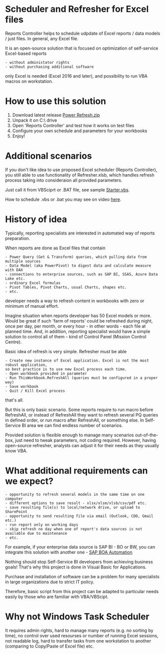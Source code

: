 # Scheduler and Refresher for Excel files

Reports Controller helps to schedule udpdate of Excel reports / data models / just files. In general, any Excel file.

It is an open-source solution that is focused on optimization of self-service Excel-based reports

    - without administator rights
    - without purchasing additional software

only Excel is needed (Excel 2016 and later), and possibility to run VBA macros on workstation.

# How to use this solution

1. Download latest release [Power Refresh.zip](https://github.com/IvanBond/Power-Refresh/releases)
2. Unpack it on C:\ drive
3. Open 'Reports Controller' and test how it works on test files
4. Configure your own schedule and parameters for your workbooks
5. Enjoy!

# Additional scenarios

If you don't like idea to use proposed Excel scheduler (Reports Controller), you still able to use functionality of Refresher.xlsb, which handles refresh process taking into consideraion all provided parameters.

Just call it from VBSciprt or .BAT file, see sample [Starter.vbs](https://github.com/IvanBond/Power-Refresh/blob/master/Starter.vbs).

How to schedule .vbs or .bat you may see on video [here](https://www.youtube.com/watch?v=oC_i1Cf9O2w).

# History of idea

Typically, reporting specialists are interested in automated way of reports preparation. 

When reports are done as Excel files that contain

    - Power Query (Get & Transform) queries, which pulling data from multiple sources
    - Data Model (aka PowerPivot) to digest data and calculate measure with DAX 
    - connections to enterprise sources, such as SAP BI, SSAS, Azure Data Lake etc.
    - ordinary Excel formulas
    - Pivot Tables, Pivot Charts, usual Charts, shapes etc.
    - etc.
  
developer needs a way to refresh content in workbooks with zero or minimum of manual effort.

Imagine situation when reports developer has 50 Excel models or more. Would be great if such 'farm of reports' could be refreshed during night, once per day, per month, or every hour - in other words - each file at planned time. And, in addition, reporting specialist would have a simple solution to control all of them - kind of Control Panel (Mission Control Centre).
    
Basic idea of refresh is very simple. 
Refresher must be able

    - Create new instance of Excel application. Excel is not the most robust application, 
    so best practice is to use new Excel process each time.
    - Open workbook provided in parameter
    - Run ThisWorkbook.RefreshAll (queries must be configured in a proper way)
    - Save workbook
    - Quit / Kill Excel process

that's all.

But this is only basic scenario. Some reports require to run macro before RefreshAll, or instead of RefreshAll they want to refresh several PQ queries in defined order, or run macro after RefreshAll, or something else. In Self-Service BI area we can find endless number of scenarios.

Provided solution is flexible enough to manage many scenarios out-of-the-box, just need to tweak parameters, not coding required.
However, having open-source refresher, analysts can adjust it for their needs as they usually know VBA.

# What additional requirements can we expect?

    - opportunity to refresh several models in the same time on one computer
    - different options to save result - xlsx/xlsm/xlsb/csv/pdf etc.
    - save resulting file(s) to local/network drive, or upload to SharePoint
    - opportunity to send resulting file via email (Outlook, CDO, Gmail etc.)
    - run report only on working days
    - skip refresh no day when one of report's data sources is not available due to maintenance
    - etc.
    
For example, if your enterprise data source is SAP BI - BO or BW, you can integrate this solution with another one - [SAP BOA Automation](https://github.com/IvanBond/SAP-BOA-Automation)

Nothing should stop Self-Service BI developers from achieving business goals! That's why this project is done in Visual Basic for Applications.

Purchase and installation of software can be a problem for many specialists in large organizations due to strict IT policy.

Therefore, basic script from this project can be adapted to particular needs easily by those who are familiar with VBA/VBScipt.

# Why not Windows Task Scheduler

It requires admin rights, hard to manage many reports (e.g. no sorting by time), no control over used resourses or number of running Excel sessions, not readable log, hard to transfer tasks from one workstation to another (comparing to Copy/Paste of Excel file) etc.
